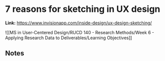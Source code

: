 # 7 reasons for sketching in UX design
**Link:** https://www.invisionapp.com/inside-design/ux-design-sketching/

![[MS in User-Centered Design/RUCD 140 - Research Methods/Week 6 - Applying Research Data to Deliverables/Learning Objectives]]

## Notes
